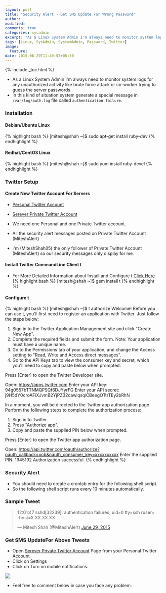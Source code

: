 ```yaml
---
layout: post
title: "Security Alert - Get SMS Update For Wrong Password"
author:
modified:
comments: true
categories: sysadmin
excerpt: "As a Linux System Admin I'm always need to monitor system logs for any unauthorized activity like brute force attack or co-worker trying to guess the server passwords."
tags: [Linux, SysAdmin, SystemAdmin, Password, Twitter]
image:
  feature:
date: 2015-06-29T11:40:52+05:30
---
```


{% include _toc.html %}

* As a Linux System Admin I'm always need to monitor system logs for any unauthorized activity like brute force attack or co-worker trying to guess the server passwords.
* In this kind of situation system generate a special message in `/var/log/auth.log` file called `authentication failure`.


### Installation

#### Debian/Ubuntu Linux
{% highlight bash %}
[mitesh@shah ~]$ sudo apt-get install ruby-dev
{% endhighlight %}

#### Redhat/CentOS Linux
{% highlight bash %}
[mitesh@shah ~]$ sudo yum install ruby-devel
{% endhighlight %}

### Twitter Setup

#### Create New Twitter Account For Servers

* <a href="https://twitter.com/MiteshShah05">Personal Twitter Account</a>
* <a href="https://twitter.com/MiteshAlert">Serever Private Twitter Account</a>

* We need one Personal and one Private Twitter account.
* All the security alert messages posted on Private Twitter Account (MiteshAlert)
* I'm (MiteshShah05) the only follower of Private Twitter Account (MiteshAlert) so our security messages only display for me.

#### Install Twitter CommandLine Client t

* For More Detailed Information about Install and Configure t <a href="http://sferik.github.io/t/"> Click Here </a>
{% highlight bash %}
[mitesh@shah ~]$ gem install t
{% endhighlight %}

#### Configure t
{% highlight bash %}
[mitesh@shah ~]$ t authorize
Welcome! Before you can use t, you'll first need to register an
application with Twitter. Just follow the steps below:
  1. Sign in to the Twitter Application Management site and click
     "Create New App".
  2. Complete the required fields and submit the form.
     Note: Your application must have a unique name.
  3. Go to the Permissions tab of your application, and change the
     Access setting to "Read, Write and Access direct messages".
  4. Go to the API Keys tab to view the consumer key and secret,
     which you'll need to copy and paste below when prompted.

Press [Enter] to open the Twitter Developer site.

Open: https://apps.twitter.com
Enter your API key: 94g0557bTTNMQPSQf6DJYyrFG
Enter your API secret: j9H5dY0croAFiXJvmB2YjPZ32cawiqsqiCBeegOTtrTEy2bRhN

In a moment, you will be directed to the Twitter app authorization page.
Perform the following steps to complete the authorization process:
  1. Sign in to Twitter.
  2. Press "Authorize app".
  3. Copy and paste the supplied PIN below when prompted.

Press [Enter] to open the Twitter app authorization page.

Open: https://api.twitter.com/oauth/authorize?oauth_callback=oob&oauth_consumer_key=xxxxxxxxxx
Enter the supplied PIN: 1945192
Authorization successful.
{% endhighlight %}

### Security Alert

* You should need to create a crontab entry for the following shell script.
* So the following shell script runs every 10 minutes automatically.

<script src="https://gist.github.com/MiteshShah/3535ec562379c3c9d277.js"></script>

### Sample Tweet
<blockquote class="twitter-tweet" lang="en"><p lang="en" dir="ltr">12:01:47 sshd[32239]: authentication failures; uid=0 tty=ssh ruser= rhost=X.XX.XX.XX</p>&mdash; Mitesh Shah (@MiteshAlert) <a href="https://twitter.com/MiteshAlert/status/615408754926858240">June 29, 2015</a></blockquote>
<script async src="//platform.twitter.com/widgets.js" charset="utf-8"></script>

### Get SMS UpdateFor Above Tweets

* Open <a href="https://twitter.com/MiteshAlert">Serever Private Twitter Account</a> Page from your Personal Twitter Account
* Click on Settings <i class="fa fa-cog"></i>
* Click on Turn on mobile notifications.

<img src="https://cloud.githubusercontent.com/assets/1223371/8402334/6b4d1a2a-1e58-11e5-84f1-31bf468995ac.png">

* Feel free to comment below in case you face any problem.
